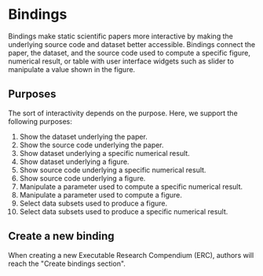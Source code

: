 # Bindings

Bindings make static scientific papers more interactive by making the underlying source code and dataset better accessible. Bindings connect the paper, the dataset, and the source code used to compute a specific figure, numerical result, or table with user interface widgets such as slider to manipulate a value shown in the figure.

## Purposes
The sort of interactivity depends on the purpose. Here, we support the following purposes:

1. Show the dataset underlying the paper.
2. Show the source code underlying the paper.
3. Show dataset underlying a specific numerical result.
4. Show dataset underlying a figure.
5. Show source code underlying a specific numerical result.
6. Show source code underlying a figure.
7. Manipulate a parameter used to compute a specific numerical result.
8. Manipulate a parameter used to compute a figure.
9. Select data subsets used to produce a figure.
10. Select data subsets used to produce a specific numerical result.

## Create a new binding
When creating a new Executable Research Compendium (ERC), authors will reach the "Create bindings section". 
